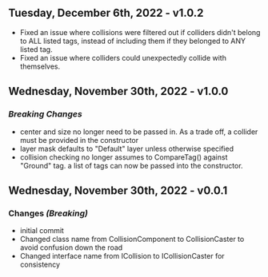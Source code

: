 ## **Tuesday, December 6th, 2022 - v1.0.2**
+ Fixed an issue where collisions were filtered out if colliders didn't belong
  to ALL listed tags, instead of including them if they belonged to ANY listed
  tag.
+ Fixed an issue where colliders could unexpectedly collide with themselves.

## **Wednesday, November 30th, 2022 - v1.0.0**
### *Breaking Changes*
+ center and size no longer need to be passed in. As a trade off, a collider
  must be provided in the constructor
+ layer mask defaults to "Default" layer unless otherwise specified
+ collision checking no longer assumes to CompareTag() against "Ground" tag. a
  list of tags can now be passed into the constructor.

## **Wednesday, November 30th, 2022 - v0.0.1**

### Changes *(Breaking)*
+ initial commit
+ Changed class name from CollisionComponent to CollisionCaster to avoid
  confusion down the road
+ Changed interface name from ICollision to ICollisionCaster for consistency
